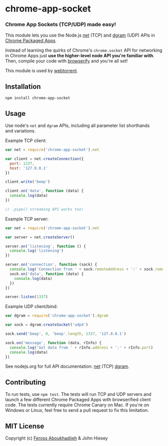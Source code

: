 chrome-app-socket
==========
### Chrome App Sockets (TCP/UDP) made easy!

This module lets you use the Node.js [net](http://nodejs.org/api/net.html) (TCP) and [dgram](http://nodejs.org/api/dgram.html) (UDP) APIs in [Chrome Packaged Apps](http://developer.chrome.com/apps/about_apps.html).

Instead of learning the quirks of Chrome's `chrome.socket` API for networking in Chrome Apps just **use the higher-level node API you're familiar with**. Then, compile your code with [browserify](https://github.com/substack/node-browserify) and you're all set!

This module is used by [webtorrent](https://github.com/feross/webtorrent).

## Installation

`npm install chrome-app-socket`

## Usage

Use node's `net` and `dgram` APIs, including all parameter list shorthands and variations.

Example TCP client:

```js
var net = require('chrome-app-socket').net

var client = net.createConnection({
  port: 1337,
  host: '127.0.0.1'
})

client.write('beep')

client.on('data', function (data) {
  console.log(data)
})

// .pipe() streaming API works too!

```

Example TCP server:

```js
var net = require('chrome-app-socket').net

var server = net.createServer()

server.on('listening', function () {
  console.log('listening')
})

server.on('connection', function (sock) {
  console.log('Connection from ' + sock.remoteAddress + ':' + sock.remotePort)
  sock.on('data', function (data) {
    console.log(data)
  })
})

server.listen(1337)

```

Example UDP client/bind:

```js
var dgram = require('chrome-app-socket').dgram

var sock = dgram.createSocket('udp4')

sock.send('beep', 0, 'beep'.length, 1337, '127.0.0.1')

sock.on('message', function (data, rInfo) {
  console.log('Got data from ' + rInfo.address + ':' + rInfo.port)
  console.log(data)
})

```

See nodejs.org for full API documentation: [net](http://nodejs.org/api/net.html) (TCP) [dgram](http://nodejs.org/api/dgram.html).

## Contributing

To run tests, use `npm test`. The tests will run TCP and UDP servers and launch a few different Chrome Packaged Apps with browserified client code. The tests currently require Chrome Canary on Mac. If you're on Windows or Linux, feel free to send a pull request to fix this limitation.

## MIT License

Copyright (c) [Feross Aboukhadijeh](http://feross.org) & John Hiesey